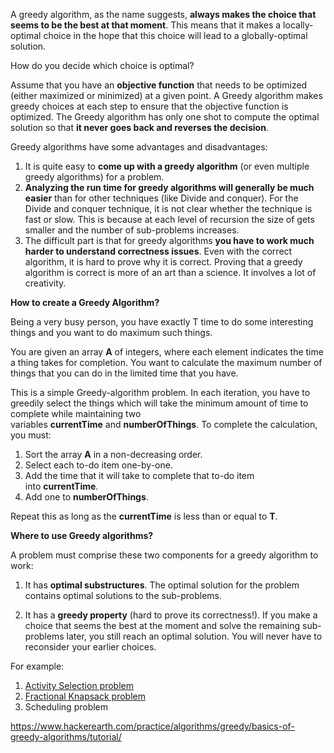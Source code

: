A greedy algorithm, as the name suggests, **always makes the choice that seems to be the best at that moment**. This means that it makes a locally-optimal choice in the hope that this choice will lead to a globally-optimal solution.

How do you decide which choice is optimal?

Assume that you have an **objective function** that needs to be optimized (either maximized or minimized) at a given point. A Greedy algorithm makes greedy choices at each step to ensure that the objective function is optimized. The Greedy algorithm has only one shot to compute the optimal solution so that **it never goes back and reverses the decision**.

Greedy algorithms have some advantages and disadvantages:

1. It is quite easy to **come up with a greedy algorithm** (or even multiple greedy algorithms) for a problem.
2. **Analyzing the run time for greedy algorithms will generally be much easier** than for other techniques (like Divide and conquer). For the Divide and conquer technique, it is not clear whether the technique is fast or slow. This is because at each level of recursion the size of gets smaller and the number of sub-problems increases.
3. The difficult part is that for greedy algorithms **you have to work much harder to understand correctness issues**. Even with the correct algorithm, it is hard to prove why it is correct. Proving that a greedy algorithm is correct is more of an art than a science. It involves a lot of creativity.

**How to create a Greedy Algorithm?**

Being a very busy person, you have exactly T time to do some interesting things and you want to do maximum such things.

You are given an array **A** of integers, where each element indicates the time a thing takes for completion. You want to calculate the maximum number of things that you can do in the limited time that you have.

This is a simple Greedy-algorithm problem. In each iteration, you have to greedily select the things which will take the minimum amount of time to complete while maintaining two variables **currentTime** and **numberOfThings**. To complete the calculation, you must:

1. Sort the array **A** in a non-decreasing order.
2. Select each to-do item one-by-one.
3. Add the time that it will take to complete that to-do item into **currentTime**.
4. Add one to **numberOfThings**.

Repeat this as long as the **currentTime** is less than or equal to **T**.

**Where to use Greedy algorithms?**

A problem must comprise these two components for a greedy algorithm to work:

1. It has **optimal substructures**. The optimal solution for the problem contains optimal solutions to the sub-problems.
    
2. It has a **greedy property** (hard to prove its correctness!). If you make a choice that seems the best at the moment and solve the remaining sub-problems later, you still reach an optimal solution. You will never have to reconsider your earlier choices.
    

For example:

1. [Activity Selection problem](https://en.wikipedia.org/wiki/Activity_selection_problem)
2. [Fractional Knapsack problem](https://en.wikipedia.org/wiki/Continuous_knapsack_problem)
3. Scheduling problem

https://www.hackerearth.com/practice/algorithms/greedy/basics-of-greedy-algorithms/tutorial/


